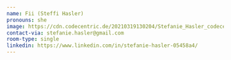 ```yaml
---
name: Fii (Steffi Hasler)
pronouns: she
image: https://cdn.codecentric.de/20210319130204/Stefanie_Hasler_codecentric_2021-2.png
contact-via: stefanie.hasler@gmail.com
room-type: single
linkedin: https://www.linkedin.com/in/stefanie-hasler-05458a4/
---
```


